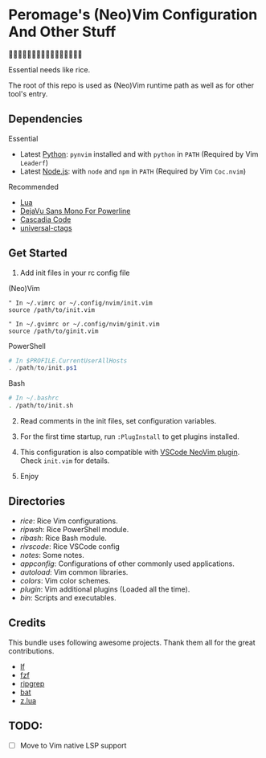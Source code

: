 # Peromage's (Neo)Vim Configuration And Other Stuff

👻👾🤖🐱‍👤🐱‍🏍🐱‍💻🐱‍🐉🐱‍👓🐱‍🚀😺

Essential needs like rice.

The root of this repo is used as (Neo)Vim runtime path as well as for other tool's entry.

## Dependencies

Essential

- Latest [Python][python_url]: `pynvim` installed and with `python` in `PATH` (Required by Vim `Leaderf`)
- Latest [Node.js][nodejs_url]: with `node` and `npm` in `PATH` (Required by Vim `Coc.nvim`)

Recommended

- [Lua][lua_url]
- [DejaVu Sans Mono For Powerline][dejavu sans mono for powerline url]
- [Cascadia Code][cascadia code url]
- [universal-ctags][ctags_url]

## Get Started

1. Add init files in your rc config file

(Neo)Vim

```viml
" In ~/.vimrc or ~/.config/nvim/init.vim
source /path/to/init.vim

" In ~/.gvimrc or ~/.config/nvim/ginit.vim
source /path/to/ginit.vim
```

PowerShell

```powershell
# In $PROFILE.CurrentUserAllHosts
. /path/to/init.ps1
```

Bash

```bash
# In ~/.bashrc
. /path/to/init.sh
```

2. Read comments in the init files, set configuration variables.

3. For the first time startup, run `:PlugInstall` to get plugins installed.

4. This configuration is also compatible with [VSCode NeoVim plugin][vscode-neovim]. Check `init.vim` for details.

5. Enjoy

## Directories

- *rice*: Rice Vim configurations.
- *ripwsh*: Rice PowerShell module.
- *ribash*: Rice Bash module.
- *rivscode*: Rice VSCode config
- *notes*: Some notes.
- *appconfig*: Configurations of other commonly used applications.
- *autoload*: Vim common libraries.
- *colors*: Vim color schemes.
- *plugin*: Vim additional plugins (Loaded all the time).
- *bin*: Scripts and executables.

## Credits

This bundle uses following awesome projects. Thank them all for the great contributions.

- [lf][lf_url]
- [fzf][fzf_url]
- [ripgrep][ripgrep_url]
- [bat][bat_url]
- [z.lua][zlua_url]


[python_url]: https://www.python.org/downloads/
[nodejs_url]:https://nodejs.org/en/download/current/

[lua_url]: http://luabinaries.sourceforge.net/download.html
[dejavu sans mono for powerline url]: https://github.com/powerline/fonts
[cascadia code url]: https://github.com/microsoft/cascadia-code
[ctags_url]: https://github.com/universal-ctags/ctags!

[lf_url]: https://github.com/gokcehan/lf
[fzf_url]: https://github.com/junegunn/fzf
[ripgrep_url]: https://github.com/BurntSushi/ripgrep
[bat_url]: https://github.com/sharkdp/bat
[zlua_url]: https://github.com/skywind3000/z.lua
[vscode-neovim]: https://github.com/asvetliakov/vscode-neovim

## TODO:

- [ ] Move to Vim native LSP support
